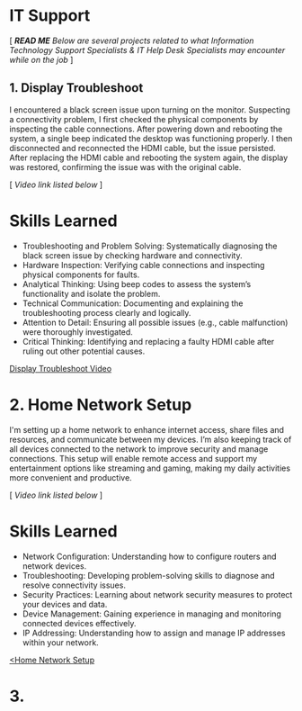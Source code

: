 # IT Support 
[ ***READ ME*** *Below are several projects related to what Information Technology Support Specialists & IT Help Desk Specialists may encounter while on the job* ]

## 1. Display Troubleshoot

I encountered a black screen issue upon turning on the monitor. Suspecting a connectivity problem, I first checked the physical components by inspecting the cable connections. After powering down and rebooting the system, a single beep indicated the desktop was functioning properly. I then disconnected and reconnected the HDMI cable, but the issue persisted. After replacing the HDMI cable and rebooting the system again, the display was restored, confirming the issue was with the original cable.

[ *Video link listed below* ]

# Skills Learned 
- Troubleshooting and Problem Solving: Systematically diagnosing the black screen issue by checking hardware and connectivity.
- Hardware Inspection: Verifying cable connections and inspecting physical components for faults.
- Analytical Thinking: Using beep codes to assess the system’s functionality and isolate the problem.
- Technical Communication: Documenting and explaining the troubleshooting process clearly and logically.
- Attention to Detail: Ensuring all possible issues (e.g., cable malfunction) were thoroughly investigated.
- Critical Thinking: Identifying and replacing a faulty HDMI cable after ruling out other potential causes.

<a href="https://drive.google.com/file/d/1Tg7WtkSQJfQdwJwJF3_2TgWhFsg8Bux8/view?usp=sharing">Display Troubleshoot Video</a>

# 2. Home Network Setup 

I'm setting up a home network to enhance internet access, share files and resources, and communicate between my devices. I’m also keeping track of all devices connected to the network to improve security and manage connections. This setup will enable remote access and support my entertainment options like streaming and gaming, making my daily activities more convenient and productive.

[ *Video link listed below* ]

# Skills Learned 
- Network Configuration: Understanding how to configure routers and network devices.
- Troubleshooting: Developing problem-solving skills to diagnose and resolve connectivity issues.
- Security Practices: Learning about network security measures to protect your devices and data.
- Device Management: Gaining experience in managing and monitoring connected devices effectively.
- IP Addressing: Understanding how to assign and manage IP addresses within your network.

<a href=""><Home Network Setup</a>

# 3. 




